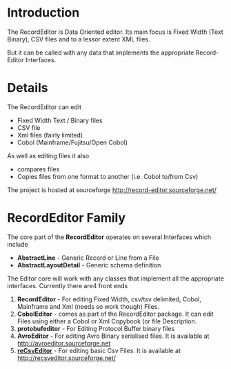 # Introduction #

The RecordEditor is Data Oriented editor. Its main focus is Fixed Width (Text Binary), CSV files and to a lessor extent XML files.

But it can be called with any data that implements the appropriate Record-Editor Interfaces.


# Details #

The RecordEditor can edit
  * Fixed Width Text / Binary files
  * CSV file
  * Xml files (fairly limited)
  * Cobol (Mainframe/Fujitsu/Open Cobol)

As well as editing files it also
  * compares files
  * Copies files from one format to another (i.e. Cobol to/from Csv)

The project is hosted at sourceforge http://record-editor.sourceforge.net/

# RecordEditor Family #

The core part of the **RecordEditor** operates on several Interfaces which include

  * **AbstractLine**  -  Generic Record or Line from a File
  * **AbstractLayoutDetail** - Generic schema definition

The Editor core will work with any classes that implement all the appropriate
interfaces. Currently there are4 front ends

  1. **RecordEditor** - For editing Fixed Width, csv/tsv delimited, Cobol, Mainframe and Xml (needs so work though) Files.
  1. **CobolEditor** - comes as part of the RecordEditor package. It can edit Files using either a Cobol or Xml Copybook (or file Description.
  1. **protobufeditor** - For Editing Protocol Buffer binary files
  1. **AvroEditor** - For editing Avro Binary serialised files. It is available at http://avroeditor.sourceforge.net
  1. **[reCsvEditor](reCsvEditor.md)** - For editing basic Csv Files. It is available at http://recsveditor.sourceforge.net/